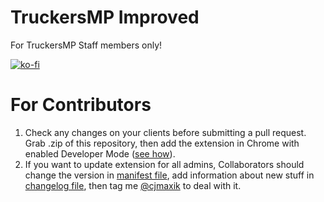 # TruckersMP Improved
For TruckersMP Staff members only!

[![ko-fi](https://www.ko-fi.com/img/donate_sm.png)](https://ko-fi.com/cjmaxik)

# For Contributors
1) Check any changes on your clients before submitting a pull request. Grab .zip of this repository, then add the extension in Chrome with enabled Developer Mode ([see how](https://developer.chrome.com/extensions/getstarted#unpacked)).
2) If you want to update extension for all admins, Collaborators should change the version in [manifest file](https://github.com/cjmaxik/TruckersMP_Improved/blob/master/manifest.json), add information about new stuff in [changelog file](https://github.com/cjmaxik/TruckersMP_Improved/blob/master/src/options/new_version.html), then tag me [@cjmaxik](https://github.com/cjmaxik) to deal with it.
